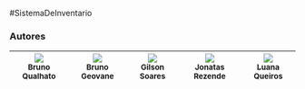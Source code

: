 #SistemaDeInventario



### Autores
| [<img src="https://avatars.githubusercontent.com/brunoqualhato?s=115"><br><sub>Bruno Qualhato</sub>](https://github.com/brunoqualhato) |[<img src="https://avatars.githubusercontent.com/brunogeovane?s=115"><br><sub>Bruno Geovane</sub>](https://github.com/brunogeovane) | [<img src="https://avatars.githubusercontent.com/Gilson060698?s=115"><br><sub>Gilson Soares</sub>](https://github.com/Gilson060698) | [<img src="https://avatars.githubusercontent.com/jonatas-rezende?s=115"><br><sub>Jonatas Rezende</sub>](https://github.com/jonatas-rezende) | [<img src="https://avatars.githubusercontent.com/LuanaQ?s=115"><br><sub>Luana Queiros</sub>](https://github.com/LuanaQ)
|:-:|:-:|:-:|:-:|:-:
